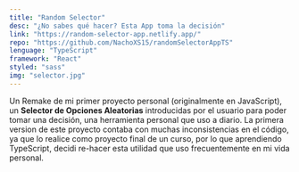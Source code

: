 ```yaml
---
title: "Random Selector"
desc: "¿No sabes qué hacer? Esta App toma la decisión"
link: "https://random-selector-app.netlify.app/"
repo: "https://github.com/NachoXS15/randomSelectorAppTS"
lenguage: "TypeScript"
framework: "React"
styled: "sass"
img: "selector.jpg"
---
```

Un Remake de mi primer proyecto personal (originalmente en JavaScript), un **Selector de Opciones Aleatorias** introducidas por el usuario para poder tomar una decisión, una herramienta personal que uso a diario. La primera version de este proyecto contaba con muchas inconsistencias en el código, ya que lo realice como proyecto final de un curso, por lo que aprendiendo TypeScript, decidi re-hacer esta utilidad que uso frecuentemente en mi vida personal.

